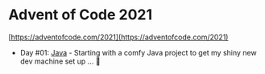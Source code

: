 # Advent of Code 2021

[https://adventofcode.com/2021](https://adventofcode.com/2021)

- Day #01: [Java](https://www.oracle.com/java/) - Starting with a comfy Java project to get my shiny new dev machine set up ... :star_struck: